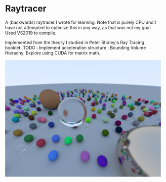 # Raytracer

A (backwards) raytracer I wrote for learning. Note that is purely CPU and I have not attempted to optimize this in any way, as that was not my goal. Used VS2019 to compile. 

Implemented from the theory I studied in Peter Shirley's Ray Tracing booklet.
TODO : 
Implement acceleration structure : Bounding Volume Hierachy.
Explore using CUDA for matrix math.

![Example output : diffuse, dielectric and metallic materials](https://github.com/manas96/Raytracer/blob/master/b1024%20x%20768_pixelAverage_1000_reflects_50.jpg)
